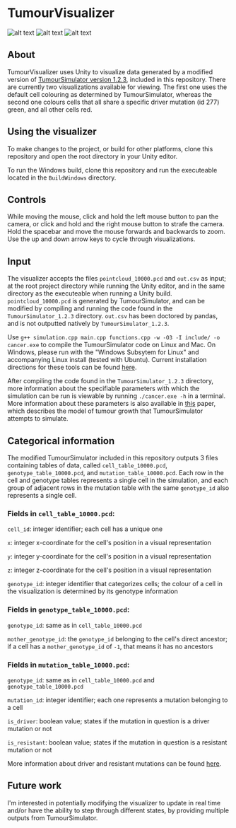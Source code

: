 # TumourVisualizer

![alt text](https://github.com/Spenca/UnityTumourSimulator/blob/master/Visualization1Screenshot1.png)
![alt text](https://github.com/Spenca/UnityTumourSimulator/blob/master/Visualization2Screenshot1.png)
![alt text](https://github.com/Spenca/UnityTumourSimulator/blob/master/Visualization2Screenshot2.png)

## About
TumourVisualizer uses Unity to visualize data generated by a modified version of [TumourSimulator version 1.2.3](https://www2.ph.ed.ac.uk/~bwaclaw/cancer-code/), included in this repository. There are currently two visualizations available for viewing. The first one uses the default cell colouring as determined by TumourSimulator, whereas the second one colours cells that all share a specific driver mutation (id 277) green, and all other cells red. 

## Using the visualizer
To make changes to the project, or build for other platforms, clone this repository and open the root directory in your Unity editor.

To run the Windows build, clone this repository and run the executeable located in the `BuildWindows` directory.

## Controls
While moving the mouse, click and hold the left mouse button to pan the camera, or click and hold and the right mouse button to strafe the camera. Hold the spacebar and move the mouse forwards and backwards to zoom. Use the up and down arrow keys to cycle through visualizations.

## Input
The visualizer accepts the files `pointcloud_10000.pcd` and `out.csv` as input; at the root project directory while running the Unity editor, and in the same directory as the executeable when running a Unity build. `pointcloud_10000.pcd` is generated by TumourSimulator, and can be modified by compiling and running the code found in the `TumourSimulator_1.2.3` directory. `out.csv` has been doctored by pandas, and is not outputted natively by `TumourSimulator_1.2.3`.


Use `g++ simulation.cpp main.cpp functions.cpp -w -O3 -I include/ -o cancer.exe` to compile the TumourSimulator code on Linux and Mac. On Windows, please run with the "Windows Subsytem for Linux" and accompanying Linux install (tested with Ubuntu). Current installation directions for these tools can be found [here](https://docs.microsoft.com/en-us/windows/wsl/install-win10).


After compiling the code found in the `TumourSimulator_1.2.3` directory, more information about the specifiable parameters with which the simulation can be run is viewable by running `./cancer.exe -h` in a terminal. More information about these parameters is also available in [this](https://www.nature.com/articles/nature14971) paper, which describes the model of tumour growth that TumourSimulator attempts to simulate.

## Categorical information
The modified TumourSimulator included in this repository outputs 3 files containing tables of data, called `cell_table_10000.pcd`, `genotype_table_10000.pcd`, and `mutation_table_10000.pcd`. Each row in the cell and genotype tables represents a single cell in the simulation, and each group of adjacent rows in the mutation table with the same `genotype_id` also represents a single cell.

### Fields in `cell_table_10000.pcd`:
`cell_id`: integer identifier; each cell has a unique one

`x`: integer x-coordinate for the cell's position in a visual representation

`y`: integer y-coordinate for the cell's position in a visual representation

`z`: integer z-coordinate for the cell's position in a visual representation

`genotype_id`: integer identifier that categorizes cells; the colour of a cell in the visualization is determined by its genotype information

### Fields in `genotype_table_10000.pcd`:
`genotype_id`: same as in `cell_table_10000.pcd`

`mother_genotype_id`: the `genotype_id` belonging to the cell's direct ancestor; if a cell has a `mother_genotype_id` of `-1`, that means it has no ancestors

### Fields in `mutation_table_10000.pcd`:
`genotype_id`: same as in `cell_table_10000.pcd` and `genotype_table_10000.pcd`

`mutation_id`: integer identifier; each one represents a mutation belonging to a cell

`is_driver`: boolean value; states if the mutation in question is a driver mutation or not

`is_resistant`: boolean value; states if the mutation in question is a resistant mutation or not

More information about driver and resistant mutations can be found [here](https://www.nature.com/articles/nature14971).

## Future work
I'm interested in potentially modifying the visualizer to update in real time and/or have the ability to step through different states, by providing multiple outputs from TumourSimulator.
